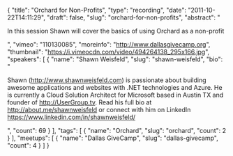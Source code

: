 {
  "title": "Orchard for Non-Profits",
  "type": "recording",
  "date": "2011-10-22T14:11:29",
  "draft": false,
  "slug": "orchard-for-non-profits",
  "abstract": "<p>In this session Shawn will cover the basics of using Orchard as a non-profit</p>",
  "vimeo": "110130085",
  "moreinfo": "http://www.dallasgivecamp.org",
  "thumbnail": "https://i.vimeocdn.com/video/494264138_295x166.jpg",
  "speakers": [
    {
      "name": "Shawn Weisfeld",
      "slug": "shawn-weisfeld",
      "bio": "<p>Shawn (http://www.shawnweisfeld.com) is passionate about building awesome applications and websites with .NET technologies and Azure. He is currently a Cloud Solution Architect for Microsoft based in Austin TX and founder of http://UserGroup.tv. Read his full bio at http://about.me/shawnweisfeld or connect with him on LinkedIn https://www.linkedin.com/in/shawnweisfeld/</p>",
      "count": 69
    }
  ],
  "tags": [
    {
      "name": "Orchard",
      "slug": "orchard",
      "count": 2
    }
  ],
  "meetups": [
    {
      "name": "Dallas GiveCamp",
      "slug": "dallas-givecamp",
      "count": 4
    }
  ]
}
